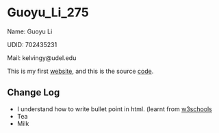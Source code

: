 # Guoyu_Li_275
<p>Name: Guoyu Li</p>
<p>UDID: 702435231</p>
<p>Mail: kelvingy@udel.edu</p>

<p>This is my first <a href="https://kelvingy.github.io/Guoyu_Li_275/myportf.html">website</a>, and this is the source <a href="https://github.com/kelvingy/Guoyu_Li_275/blob/main/myportf.html">code</a>.</p>

<h2>Change Log</h2>
<ul>
  <li>I understand how to write bullet point in html. (learnt from <a href="https://www.w3schools.com/html/html_lists.asp">w3schools</a></li>
  <li>Tea</li>
  <li>Milk</li>
</ul>  


